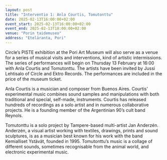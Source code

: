 ```yaml
---
layout: post
title: "Interventio 1: Anla Courtis, Tomutonttu"
date: 2025-02-13T16:00:00+02:00
event_start: 2025-02-13T16:00:00+02:00
event_end: 2025-02-13T18:00:00+02:00
venue: "Porin taidemuseo"
address: "Eteläranta, Pori"
---
```


Circle’s PISTE exhibition at the Pori Art Museum will also serve as a venue for a series of musical visits and interventions, kind of artistic intermissions. The series of performances will begin on Thursday 13 February at 16:00 with Anla Courtis and Tomutonttu. The artists have been invited by Jussi Lehtisalo of Circle and Ektro Records. The performances are included in the price of the museum ticket.  
  
Anla Courtis is a musician and composer from Buenos Aires. Courtis’ experimental music combines sound samples and manipulations with both traditional and special, self-made, instruments. Courtis has released hundreds of recordings as a solo artist and in numerous collaborative projects. He is a founding member of the Argentinian 90’s cult band Reynols.  
  
Tomutonttu is a solo project by Tampere-based multi-artist Jan Anderzén. Anderzén, a visual artist working with textiles, drawings, prints and sound sculptures, is as a musician best known for his work with the band Kemialliset Ystävät, founded in 1995. Tomutonttu’s music is a collage of different sounds, sometimes recognisable from the animal world, and electronic experimental music.
